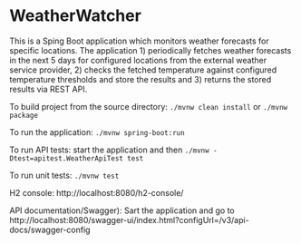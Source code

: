 # WeatherWatcher

This is a Sping Boot application which monitors weather forecasts for specific locations. The application 1) periodically fetches weather forecasts in the next 5 days for configured locations from the external weather service provider, 2) checks the fetched temperature against configured temperature thresholds and store the results and 3) returns the stored results via REST API. 

To build project from the source directory: `./mvnw clean install` or `./mvnw package`

To run the application: `./mvnw spring-boot:run`

To run API tests: start the application and then `./mvnw -Dtest=apitest.WeatherApiTest test`

To run unit tests: `./mvnw test`

H2 console: http://localhost:8080/h2-console/

API documentation/Swagger): Sart the application and go to http://localhost:8080/swagger-ui/index.html?configUrl=/v3/api-docs/swagger-config  

